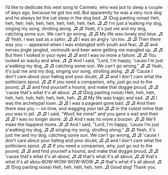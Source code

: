 
I’d like to dedicate this next song to Carmelo,
who was put to sleep a couple of days ago, because he got too old.
But apparently he was a very nice dog
and he always let the cat sleep in the dog bed.
♫ (Dog panting noise) Heh, heh, heh, heh, heh, heh, heh, heh, heh, heh. ♫
♫ I&#39;m just a&#39;walking my dog, singing my song, strolling along. ♫
♫ Yeah, it&#39;s just me and my dog, catching some sun. We can&#39;t go wrong. ♫
♫ My life was lonely and blue. ♫
♫ Yeah, I was sad as a sailor, ♫
♫ I was an angry &#39;un too. ♫
♫ Then there was you -- appeared when I was entangled with youth and fear, ♫
♫ and nerves jingle jangled, vermouth and beer were getting me mangled up. ♫
♫ But then I looked in your eyes ♫
♫ and I was no more a failure. ♫
♫ You looked so wacky and wise. ♫
♫ And I said, &quot;Lord, I&#39;m happy, &#39;cause I&#39;m just a&#39;walking my dog, ♫
♫ catching some sun. We can&#39;t go wrong.&quot; ♫
♫ Yeah, it&#39;s just me and my dog, singing our song, strolling along. ♫
♫ &#39;Cause I don&#39;t care about your hating and your doubt, ♫
♫ and I don&#39;t care what the politicians spout. ♫
♫ If you need a companion, why, just go out to the pound, ♫
♫ and find yourself a hound, and make that doggie proud, ♫
♫ &#39;cause that&#39;s what it&#39;s all about. ♫
♫ (Dog panting noise) Heh, heh, heh, heh, heh, heh, heh, heh, heh, heh. ♫
♫ My life was tragic and sad. ♫
♫ I was the archetypal loser. ♫
♫ I was a pageant gone bad. ♫
♫ And then there was you -- on time, and wagging your tail ♫
♫ in the cutest mime that you was in jail. ♫
♫ I said, &quot;Woof, be mine!&quot; and you gave a wail and then ♫
♫ I was no longer alone. ♫
♫ And I was no more a boozer. ♫
♫ We&#39;ll make the happiest home. ♫
♫ And I said, &quot;Lord, I&#39;m happy, &#39;cause I’m just a&#39;walking my dog, ♫
♫ singing my song, strolling along.&quot; ♫
♫ Yeah, it&#39;s just me and my dog, catching some sun. We can&#39;t go wrong, ♫
♫ &#39;cause I don&#39;t care about your hating and your doubt, ♫
♫ and I don’t care what the politicians spout. ♫
♫ If you need a companion, why, just go out to the pound, ♫
♫ and find yourself a hound, and make that doggie proud, ♫
♫ &#39;cause that&#39;s what it&#39;s all about, ♫
♫ that&#39;s what it&#39;s all about, ♫
♫ that&#39;s what it&#39;s all abou-BOW-WOW-WOW-WOW ♫
♫ that&#39;s what it&#39;s all about. ♫
♫ (Dog panting noise) Heh, heh, heh, heh, heh. ♫
Good dog!
Thank you.
